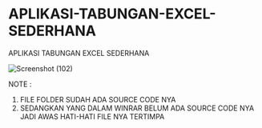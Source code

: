 # APLIKASI-TABUNGAN-EXCEL-SEDERHANA
APLIKASI TABUNGAN EXCEL SEDERHANA

![Screenshot (102)](https://user-images.githubusercontent.com/57186921/118493193-6c2d2a80-b753-11eb-82a3-bd01d74a8c83.png)



NOTE :

1. FILE FOLDER SUDAH ADA SOURCE CODE NYA
2. SEDANGKAN YANG DALAM WINRAR BELUM ADA SOURCE CODE NYA JADI AWAS HATI-HATI FILE NYA TERTIMPA
